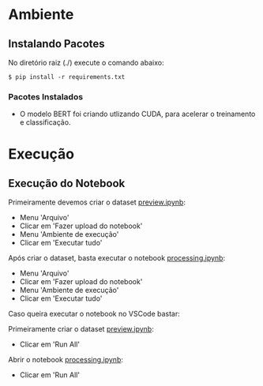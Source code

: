 # Ambiente 

## Instalando Pacotes

No diretório raiz (./) execute o comando abaixo:

```
$ pip install -r requirements.txt
```

### Pacotes Instalados

* O modelo BERT foi criando utlizando CUDA, para acelerar o treinamento e classificação. 

# Execução

## Execução do Notebook

Primeiramente devemos criar o dataset [preview.ipynb](https://github.com/charlesluizmendes/NLP/blob/ifood/preview.ipynb):

- Menu 'Arquivo'
- Clicar em 'Fazer upload do notebook'
- Menu 'Ambiente de execução'
- Clicar em 'Executar tudo'

Após criar o dataset, basta executar o notebook [processing.ipynb](https://github.com/charlesluizmendes/NLP/blob/ifood/processing.ipynb):

- Menu 'Arquivo'
- Clicar em 'Fazer upload do notebook'
- Menu 'Ambiente de execução'
- Clicar em 'Executar tudo'

Caso queira executar o notebook no VSCode bastar:

Primeiramente criar o dataset [preview.ipynb](https://github.com/charlesluizmendes/NLP/blob/ifood/preview.ipynb):

- Clicar em 'Run All'

Abrir o notebook [processing.ipynb](https://github.com/charlesluizmendes/NLP/blob/ifood/processing.ipynb):

- Clicar em 'Run All'